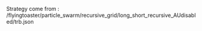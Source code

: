 Strategy come from : /flyingtoaster/particle_swarm/recursive_grid/long_short_recursive_AUdisabled/trb.json
